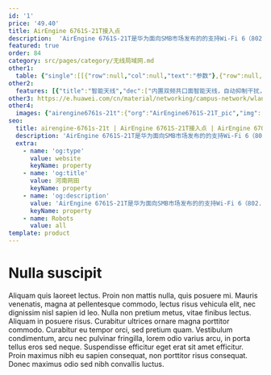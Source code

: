 ```yaml
---
id: '1'
price: '49.40'
title: AirEngine 6761S-21T接入点
description:  'AirEngine 6761S-21T是华为面向SMB市场发布的的支持Wi-Fi 6（802.11ax）标准的无线接入点产品。内置智能天线，采用三射频设计，整机速率可达6.575Gbps，适用于移动办公、教育、商超等人流密集场景。'
featured: true
order: 84
category: src/pages/category/无线局域网.md
other1: 
  table: {"single":[[{"row":null,"col":null,"text":"参数"},{"row":null,"col":null,"text":"AirEngine 6761S-21T"}],[{"row":null,"col":null,"text":"尺寸（直径×高）"},{"row":null,"col":null,"text":"Φ220 x 50mm"}],[{"row":null,"col":null,"text":"电源输入"},{"row":null,"col":null,"text":"DC：12V±10%\nPoE供电：满足802.3at以太网供电标准"}],[{"row":null,"col":null,"text":"最大功耗"},{"row":null,"col":null,"text":"21.2W（不包含USB）\n说明：实际最大功耗遵照不同国家和地区法规而有所不同"}],[{"row":null,"col":null,"text":"最大用户数"},{"row":null,"col":null,"text":"≤1536\n说明：使用环境不同实际用户数存在差异"}],[{"row":null,"col":null,"text":"工作温度"},{"row":null,"col":null,"text":"-10℃ ～+50℃"}],[{"row":null,"col":null,"text":"天线类型"},{"row":null,"col":null,"text":"内置智能天线"}],[{"row":null,"col":null,"text":"MIMO:空间流"},{"row":null,"col":null,"text":"2.4GHz: 2×2:2，5GHz: 2×2:2，5GHz：4×4:4"}],[{"row":null,"col":null,"text":"无线协议"},{"row":null,"col":null,"text":"802.11a/b/g/n/ac/ac wave2/ax"}],[{"row":null,"col":null,"text":"最高速率"},{"row":null,"col":null,"text":"6.575Gbps"}]]}
other2:
  features: [{"title":"智能天线","dec":["内置双频共口面智能天线，自动抑制干扰，覆盖半径提升20%，同位置信号强度提升100%，给用户带来稳定无死角的覆盖"]},{"title":"三射频","dec":["采用三射频设计，包括1个2.4G射频，2个5G射频，并发用户提升50%"]},{"title":"云管理","dec":["可通过华为云管理平台对AP设备及业务进行管理和运维，节省网络运维成本"]}]
other3: https://e.huawei.com/cn/material/networking/campus-network/wlan/6e9ff81a478f44d0b511397be0c431b8
other4:
  images: {"airengine6761s-21t":{"org":"AirEngine6761S-21T_pic","img":["front.png","front_bottom.png","front_left.png","front_right.png","front_top.png","rear.png","rear_top.png"]}}
seo:
  title: airengine-6761s-21t | AirEngine 6761S-21T接入点 | AirEngine 6700 系列 | 室内接入点 | 无线局域网 | 企业网络
  description: 'AirEngine 6761S-21T是华为面向SMB市场发布的的支持Wi-Fi 6（802.11ax）标准的无线接入点产品。内置智能天线，采用三射频设计，整机速率可达6.575Gbps，适用于移动办公、教育、商超等人流密集场景。'
  extra:
    - name: 'og:type'
      value: website
      keyName: property
    - name: 'og:title'
      value: 河南网田
      keyName: property
    - name: 'og:description'
      value: 'AirEngine 6761S-21T是华为面向SMB市场发布的的支持Wi-Fi 6（802.11ax）标准的无线接入点产品。内置智能天线，采用三射频设计，整机速率可达6.575Gbps，适用于移动办公、教育、商超等人流密集场景。'
      keyName: property
    - name: Robots
      value: all
template: product
---
```


# Nulla suscipit

Aliquam quis laoreet lectus. Proin non mattis nulla, quis posuere mi. Mauris venenatis, magna at pellentesque commodo, lectus risus vehicula elit, nec dignissim nisl sapien id leo. Nulla non pretium metus, vitae finibus lectus. Aliquam in posuere risus. Curabitur ultrices ornare magna porttitor commodo. Curabitur eu tempor orci, sed pretium quam. Vestibulum condimentum, arcu nec pulvinar fringilla, lorem odio varius arcu, in porta tellus eros sed neque. Suspendisse efficitur eget erat sit amet efficitur. Proin maximus nibh eu sapien consequat, non porttitor risus consequat. Donec maximus odio sed nibh convallis luctus.